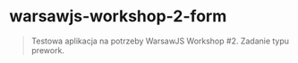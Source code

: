 # warsawjs-workshop-2-form

> Testowa aplikacja na potrzeby WarsawJS Workshop #2. Zadanie typu prework.

